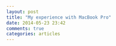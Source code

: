 ```yaml
---
layout: post
title: "My experience with MacBook Pro"
date: 2014-05-23 23:42
comments: true
categories: articles
---
```

